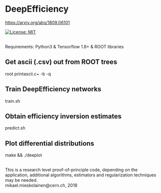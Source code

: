 # DeepEfficiency
https://arxiv.org/abs/1809.06101

[![License: MIT](https://img.shields.io/badge/License-MIT-yellow.svg)](https://opensource.org/licenses/MIT)

<br>
Requirements: Python3 & Tensorflow 1.8+ & ROOT libraries

<br>

## Get ascii (.csv) out from ROOT trees
root printascii.c+ -b -q

## Train DeepEfficiency networks
train.sh

## Obtain efficiency inversion estimates
predict.sh

## Plot differential distributions
make && ./deeplot

<br>
This is a research level proof-of-principle code, depending on the application, additional algorithms, estimators and regularization techniques may be needed.
<br>
mikael.mieskolainen@cern.ch, 2018

